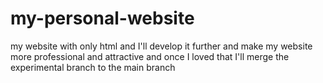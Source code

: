 # my-personal-website
my website with only html and I'll develop it further and make my website more professional and attractive and once I loved that I'll merge the experimental branch to the main branch
